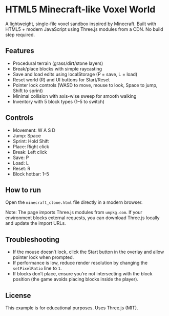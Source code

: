 # HTML5 Minecraft-like Voxel World

A lightweight, single-file voxel sandbox inspired by Minecraft. Built with HTML5 + modern JavaScript using Three.js modules from a CDN. No build step required.

## Features
- Procedural terrain (grass/dirt/stone layers)
- Break/place blocks with simple raycasting
- Save and load edits using localStorage (P = save, L = load)
- Reset world (R) and UI buttons for Start/Reset
- Pointer lock controls (WASD to move, mouse to look, Space to jump, Shift to sprint)
- Minimal collision with axis-wise sweep for smooth walking
- Inventory with 5 block types (1–5 to switch)

## Controls
- Movement: W A S D
- Jump: Space
- Sprint: Hold Shift
- Place: Right click
- Break: Left click
- Save: P
- Load: L
- Reset: R
- Block hotbar: 1–5

## How to run
Open the `minecraft_clone.html` file directly in a modern browser.

Note: The page imports Three.js modules from `unpkg.com`. If your environment blocks external requests, you can download Three.js locally and update the import URLs.

## Troubleshooting
- If the mouse doesn’t lock, click the Start button in the overlay and allow pointer lock when prompted.
- If performance is low, reduce render resolution by changing the `setPixelRatio` line to `1`.
- If blocks don’t place, ensure you’re not intersecting with the block position (the game avoids placing blocks inside the player).

## License
This example is for educational purposes. Uses Three.js (MIT).
